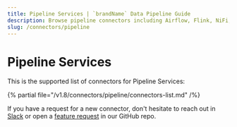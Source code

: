 ```yaml
---
title: Pipeline Services | `brandName` Data Pipeline Guide
description: Browse pipeline connectors including Airflow, Flink, NiFi, and more to ingest lineage metadata.
slug: /connectors/pipeline
---
```


# Pipeline Services

This is the supported list of connectors for Pipeline Services:

{% partial file="/v1.8/connectors/pipeline/connectors-list.md" /%}

If you have a request for a new connector, don't hesitate to reach out in [Slack](https://slack.open-metadata.org/) or
open a [feature request](https://github.com/open-metadata/OpenMetadata/issues/new/choose) in our GitHub repo.

